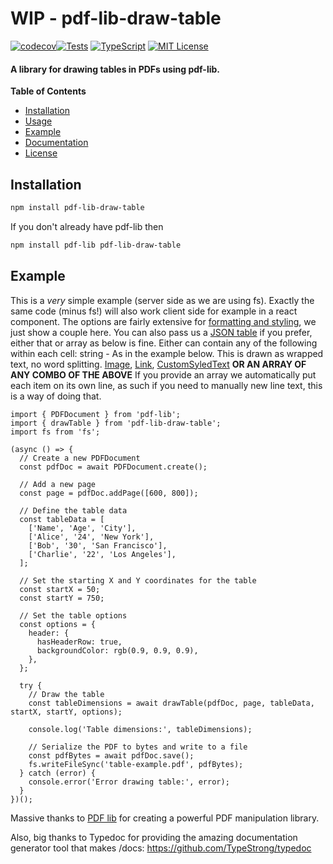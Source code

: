 # WIP - pdf-lib-draw-table

[![codecov](https://codecov.io/gh/MP70/pdf-lib-draw-table/branch/main/graph/badge.svg?token=BMJ2WXX5EV)](https://codecov.io/gh/MP70/pdf-lib-draw-table)[![Tests](https://github.com/MP70/pdf-lib-draw-table/actions/workflows/runTests.yml/badge.svg)](https://github.com/MP70/pdf-lib-draw-table/actions/workflows/runTests.yml)
[![TypeScript](https://img.shields.io/badge/TypeScript-%5E5.0.2-blue)](https://mp70.github.io/pdf-lib-draw-table)
[![MIT License](https://img.shields.io/badge/license-MIT-blue)](https://mp70.github.io/pdf-lib-draw-table)
#### A library for drawing tables in PDFs using pdf-lib.

**Table of Contents**

- [Installation](#installation)
- [Usage](#usage)
- [Example](#example)
- [Documentation](#documentation)
- [License](#license)

## Installation

```sh
npm install pdf-lib-draw-table
```

If you don't already have pdf-lib then

```sh
npm install pdf-lib pdf-lib-draw-table
```

## Example
This is a *very* simple example (server side as we are using fs). Exactly the same code (minus fs!) will also work client side for example in a react component. The options are fairly extensive for [formatting and styling](https://mp70.github.io/pdf-lib-draw-table/interfaces/DrawTableOptions.html), we just show a couple here. You can also pass us a [JSON table](https://mp70.github.io/pdf-lib-draw-table/interfaces/TableObject.html) if you prefer, either that or array as below is fine. Either can contain any of the following within each cell:
string - As in the example below. This is drawn as wrapped text, no word splitting.
[Image](https://mp70.github.io/pdf-lib-draw-table/types/Image.html),
[Link](https://mp70.github.io/pdf-lib-draw-table/types/Link.html),
[CustomSyledText](https://mp70.github.io/pdf-lib-draw-table/interfaces/CustomStyledText.html)
**OR AN ARRAY OF ANY COMBO OF THE ABOVE**
If you provide an array we automatically put each item on its own line, as such if you need to manually new line text, this is a way of doing that.
```
import { PDFDocument } from 'pdf-lib';
import { drawTable } from 'pdf-lib-draw-table';
import fs from 'fs';

(async () => {
  // Create a new PDFDocument
  const pdfDoc = await PDFDocument.create();

  // Add a new page
  const page = pdfDoc.addPage([600, 800]);

  // Define the table data
  const tableData = [
    ['Name', 'Age', 'City'],
    ['Alice', '24', 'New York'],
    ['Bob', '30', 'San Francisco'],
    ['Charlie', '22', 'Los Angeles'],
  ];

  // Set the starting X and Y coordinates for the table
  const startX = 50;
  const startY = 750;

  // Set the table options
  const options = {
    header: {
      hasHeaderRow: true,
      backgroundColor: rgb(0.9, 0.9, 0.9),
    },
  };

  try {
    // Draw the table
    const tableDimensions = await drawTable(pdfDoc, page, tableData, startX, startY, options);

    console.log('Table dimensions:', tableDimensions);

    // Serialize the PDF to bytes and write to a file
    const pdfBytes = await pdfDoc.save();
    fs.writeFileSync('table-example.pdf', pdfBytes);
  } catch (error) {
    console.error('Error drawing table:', error);
  }
})();
```

Massive thanks to [PDF lib](https://github.com/Hopding/pdf-lib) for creating a powerful PDF manipulation library.

Also, big thanks to Typedoc for providing the amazing documentation generator tool that makes /docs: 
https://github.com/TypeStrong/typedoc

